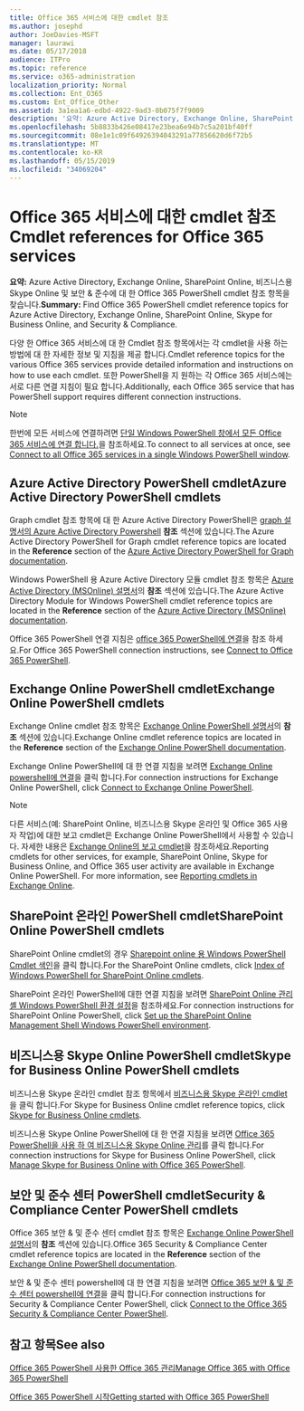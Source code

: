 ```yaml
---
title: Office 365 서비스에 대한 cmdlet 참조
ms.author: josephd
author: JoeDavies-MSFT
manager: laurawi
ms.date: 05/17/2018
audience: ITPro
ms.topic: reference
ms.service: o365-administration
localization_priority: Normal
ms.collection: Ent_O365
ms.custom: Ent_Office_Other
ms.assetid: 3a1ea1a6-edbd-4922-9ad3-0b075f7f9009
description: '요약: Azure Active Directory, Exchange Online, SharePoint Online, 비즈니스용 Skype Online 및 보안 & 준수에 대 한 Office 365 PowerShell cmdlet 참조 항목을 찾습니다.'
ms.openlocfilehash: 5b8833b426e08417e23bea6e94b7c5a201bf40ff
ms.sourcegitcommit: 08e1e1c09f64926394043291a77856620d6f72b5
ms.translationtype: MT
ms.contentlocale: ko-KR
ms.lasthandoff: 05/15/2019
ms.locfileid: "34069204"
---
```

# <a name="cmdlet-references-for-office-365-services"></a><span data-ttu-id="b959b-103">Office 365 서비스에 대한 cmdlet 참조</span><span class="sxs-lookup"><span data-stu-id="b959b-103">Cmdlet references for Office 365 services</span></span>

 <span data-ttu-id="b959b-104">**요약:** Azure Active Directory, Exchange Online, SharePoint Online, 비즈니스용 Skype Online 및 보안 & 준수에 대 한 Office 365 PowerShell cmdlet 참조 항목을 찾습니다.</span><span class="sxs-lookup"><span data-stu-id="b959b-104">**Summary:** Find Office 365 PowerShell cmdlet reference topics for Azure Active Directory, Exchange Online, SharePoint Online, Skype for Business Online, and Security & Compliance.</span></span>
  
<span data-ttu-id="b959b-105">다양 한 Office 365 서비스에 대 한 Cmdlet 참조 항목에서는 각 cmdlet을 사용 하는 방법에 대 한 자세한 정보 및 지침을 제공 합니다.</span><span class="sxs-lookup"><span data-stu-id="b959b-105">Cmdlet reference topics for the various Office 365 services provide detailed information and instructions on how to use each cmdlet.</span></span> <span data-ttu-id="b959b-106">또한 PowerShell을 지 원하는 각 Office 365 서비스에는 서로 다른 연결 지침이 필요 합니다.</span><span class="sxs-lookup"><span data-stu-id="b959b-106">Additionally, each Office 365 service that has PowerShell support requires different connection instructions.</span></span>
  
> [!NOTE]
> <span data-ttu-id="b959b-107">한번에 모든 서비스에 연결하려면 [단일 Windows PowerShell 창에서 모든 Office 365 서비스에 연결 합니다.](connect-to-all-office-365-services-in-a-single-windows-powershell-window.md)을 참조하세요.</span><span class="sxs-lookup"><span data-stu-id="b959b-107">To connect to all services at once, see [Connect to all Office 365 services in a single Windows PowerShell window](connect-to-all-office-365-services-in-a-single-windows-powershell-window.md).</span></span> 
  
## <a name="azure-active-directory-powershell-cmdlets"></a><span data-ttu-id="b959b-108">Azure Active Directory PowerShell cmdlet</span><span class="sxs-lookup"><span data-stu-id="b959b-108">Azure Active Directory PowerShell cmdlets</span></span>

<span data-ttu-id="b959b-109">Graph cmdlet 참조 항목에 대 한 Azure Active Directory PowerShell은 [graph 설명서의 Azure Active Directory Powershell](https://docs.microsoft.com/powershell/azure/active-directory/install-adv2?view=azureadps-2.0) **참조** 섹션에 있습니다.</span><span class="sxs-lookup"><span data-stu-id="b959b-109">The Azure Active Directory PowerShell for Graph cmdlet reference topics are located in the **Reference** section of the [Azure Active Directory PowerShell for Graph documentation](https://docs.microsoft.com/powershell/azure/active-directory/install-adv2?view=azureadps-2.0).</span></span>

<span data-ttu-id="b959b-110">Windows PowerShell 용 Azure Active Directory 모듈 cmdlet 참조 항목은 [Azure Active Directory (MSOnline) 설명서](https://docs.microsoft.com/powershell/azure/active-directory/overview?view=azureadps-1.0)의 **참조** 섹션에 있습니다.</span><span class="sxs-lookup"><span data-stu-id="b959b-110">The Azure Active Directory Module for Windows PowerShell cmdlet reference topics are located in the **Reference** section of the [Azure Active Directory (MSOnline) documentation](https://docs.microsoft.com/powershell/azure/active-directory/overview?view=azureadps-1.0).</span></span>

<span data-ttu-id="b959b-111">Office 365 PowerShell 연결 지침은 [office 365 PowerShell에 연결](connect-to-office-365-powershell.md)을 참조 하세요.</span><span class="sxs-lookup"><span data-stu-id="b959b-111">For Office 365 PowerShell connection instructions, see [Connect to Office 365 PowerShell](connect-to-office-365-powershell.md).</span></span>
  
## <a name="exchange-online-powershell-cmdlets"></a><span data-ttu-id="b959b-112">Exchange Online PowerShell cmdlet</span><span class="sxs-lookup"><span data-stu-id="b959b-112">Exchange Online PowerShell cmdlets</span></span>

<span data-ttu-id="b959b-113">Exchange Online cmdlet 참조 항목은 [Exchange Online PowerShell 설명서](https://docs.microsoft.com/powershell/exchange/exchange-online/exchange-online-powershell?view=exchange-ps)의 **참조** 섹션에 있습니다.</span><span class="sxs-lookup"><span data-stu-id="b959b-113">Exchange Online cmdlet reference topics are located in the **Reference** section of the [Exchange Online PowerShell documentation](https://docs.microsoft.com/powershell/exchange/exchange-online/exchange-online-powershell?view=exchange-ps).</span></span>
  
<span data-ttu-id="b959b-114">Exchange Online PowerShell에 대 한 연결 지침을 보려면 [Exchange Online powershell에 연결](https://go.microsoft.com/fwlink/p/?LinkId=396554)을 클릭 합니다.</span><span class="sxs-lookup"><span data-stu-id="b959b-114">For connection instructions for Exchange Online PowerShell, click [Connect to Exchange Online PowerShell](https://go.microsoft.com/fwlink/p/?LinkId=396554).</span></span>
  
> [!NOTE]
> <span data-ttu-id="b959b-p102">다른 서비스(예: SharePoint Online, 비즈니스용 Skype 온라인 및 Office 365 사용자 작업)에 대한 보고 cmdlet은 Exchange Online PowerShell에서 사용할 수 있습니다. 자세한 내용은 [Exchange Online의 보고 cmdlet](https://go.microsoft.com/fwlink/p/?LinkId=691595)을 참조하세요.</span><span class="sxs-lookup"><span data-stu-id="b959b-p102">Reporting cmdlets for other services, for example, SharePoint Online, Skype for Business Online, and Office 365 user activity are available in Exchange Online PowerShell. For more information, see [Reporting cmdlets in Exchange Online](https://go.microsoft.com/fwlink/p/?LinkId=691595).</span></span> 
  
## <a name="sharepoint-online-powershell-cmdlets"></a><span data-ttu-id="b959b-117">SharePoint 온라인 PowerShell cmdlet</span><span class="sxs-lookup"><span data-stu-id="b959b-117">SharePoint Online PowerShell cmdlets</span></span>

<span data-ttu-id="b959b-118">SharePoint Online cmdlet의 경우 [Sharepoint online 용 Windows PowerShell Cmdlet 색인](https://go.microsoft.com/fwlink/p/?LinkId=691476)을 클릭 합니다.</span><span class="sxs-lookup"><span data-stu-id="b959b-118">For the SharePoint Online cmdlets, click [Index of Windows PowerShell for SharePoint Online cmdlets](https://go.microsoft.com/fwlink/p/?LinkId=691476).</span></span>
  
<span data-ttu-id="b959b-119">SharePoint 온라인 PowerShell에 대한 연결 지침을 보려면 [SharePoint Online 관리 셸 Windows PowerShell 환경 설정](https://go.microsoft.com/fwlink/p/?LinkId=691603)을 참조하세요.</span><span class="sxs-lookup"><span data-stu-id="b959b-119">For connection instructions for SharePoint Online PowerShell, click [Set up the SharePoint Online Management Shell Windows PowerShell environment](https://go.microsoft.com/fwlink/p/?LinkId=691603).</span></span>
  
## <a name="skype-for-business-online-powershell-cmdlets"></a><span data-ttu-id="b959b-120">비즈니스용 Skype Online PowerShell cmdlet</span><span class="sxs-lookup"><span data-stu-id="b959b-120">Skype for Business Online PowerShell cmdlets</span></span>

<span data-ttu-id="b959b-121">비즈니스용 Skype 온라인 cmdlet 참조 항목에서 [비즈니스용 Skype 온라인 cmdlet](https://technet.microsoft.com/library/mt228132.aspx)을 클릭 합니다.</span><span class="sxs-lookup"><span data-stu-id="b959b-121">For Skype for Business Online cmdlet reference topics, click [Skype for Business Online cmdlets](https://technet.microsoft.com/library/mt228132.aspx).</span></span>
  
<span data-ttu-id="b959b-122">비즈니스용 Skype Online PowerShell에 대 한 연결 지침을 보려면 [Office 365 PowerShell을 사용 하 여 비즈니스용 Skype Online 관리](manage-skype-for-business-online-with-office-365-powershell.md)를 클릭 합니다.</span><span class="sxs-lookup"><span data-stu-id="b959b-122">For connection instructions for Skype for Business Online PowerShell, click [Manage Skype for Business Online with Office 365 PowerShell](manage-skype-for-business-online-with-office-365-powershell.md).</span></span>

## <a name="security-amp-compliance-center-powershell-cmdlets"></a><span data-ttu-id="b959b-123">보안 및 준수 센터 PowerShell cmdlet</span><span class="sxs-lookup"><span data-stu-id="b959b-123">Security &amp; Compliance Center PowerShell cmdlets</span></span>

<span data-ttu-id="b959b-124">Office 365 보안 &amp; 및 준수 센터 cmdlet 참조 항목은 [Exchange Online PowerShell 설명서](https://docs.microsoft.com/powershell/exchange/exchange-online/exchange-online-powershell?view=exchange-ps)의 **참조** 섹션에 있습니다.</span><span class="sxs-lookup"><span data-stu-id="b959b-124">Office 365 Security &amp; Compliance Center cmdlet reference topics are located in the **Reference** section of the [Exchange Online PowerShell documentation](https://docs.microsoft.com/powershell/exchange/exchange-online/exchange-online-powershell?view=exchange-ps).</span></span>
  
<span data-ttu-id="b959b-125">보안 &amp; 및 준수 센터 powershell에 대 한 연결 지침을 보려면 [Office 365 보안 &amp; 및 준수 센터 powershell에 연결](https://docs.microsoft.com/powershell/exchange/office-365-scc/connect-to-scc-powershell/connect-to-scc-powershell?view=exchange-ps)을 클릭 합니다.</span><span class="sxs-lookup"><span data-stu-id="b959b-125">For connection instructions for Security &amp; Compliance Center PowerShell, click [Connect to the Office 365 Security &amp; Compliance Center PowerShell](https://docs.microsoft.com/powershell/exchange/office-365-scc/connect-to-scc-powershell/connect-to-scc-powershell?view=exchange-ps).</span></span>


  
## <a name="see-also"></a><span data-ttu-id="b959b-126">참고 항목</span><span class="sxs-lookup"><span data-stu-id="b959b-126">See also</span></span>

[<span data-ttu-id="b959b-127">Office 365 PowerShell 사용한 Office 365 관리</span><span class="sxs-lookup"><span data-stu-id="b959b-127">Manage Office 365 with Office 365 PowerShell</span></span>](manage-office-365-with-office-365-powershell.md)
  
[<span data-ttu-id="b959b-128">Office 365 PowerShell 시작</span><span class="sxs-lookup"><span data-stu-id="b959b-128">Getting started with Office 365 PowerShell</span></span>](getting-started-with-office-365-powershell.md)

